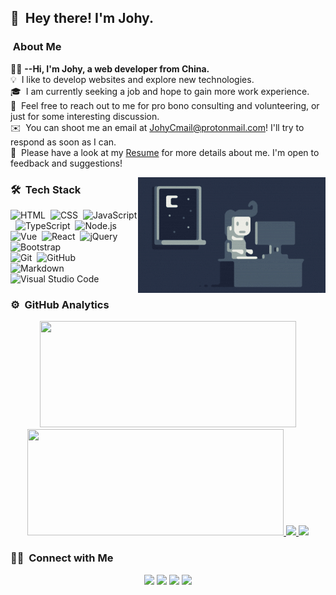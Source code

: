 ## 👋 &nbsp;Hey there! I'm Johy.

### &nbsp;About Me

👨‍💻&nbsp;**--Hi, I'm Johy, a web developer from China.**\
💡  &nbsp;I like to develop websites and explore new technologies.\
🎓 &nbsp;I am currently seeking a job and hope to gain more work experience.\
💬 &nbsp;Feel free to reach out to me for pro bono consulting and volunteering, or just for some interesting discussion.\
✉️ &nbsp;You can shoot me an email at [JohyCmail@protonmail.com](mailto:JohyCmail@protonmail.com)! I'll try to respond as soon as I can.\
📄 &nbsp;Please have a look at my [Resume](https://johy.cf/) for more details about me. I'm open to feedback and suggestions!

<img alt="Night Coding" src="./assets/Night-Coding.gif" align="right"/>

### 🛠 &nbsp;Tech Stack

![HTML](https://img.shields.io/badge/-HTML-333333?style=flat&logo=HTML5)&nbsp;
![CSS](https://img.shields.io/badge/-CSS-333333?style=flat&logo=CSS3&logoColor=1572B6)&nbsp;
![JavaScript](https://img.shields.io/badge/-JavaScript-333333?style=flat&logo=javascript)&nbsp;
![TypeScript](https://img.shields.io/badge/-TypeScript-333333?style=flat&logo=typescript&logoColor=blue)&nbsp;
![Node.js](https://img.shields.io/badge/-Node.js-333333?style=flat&logo=node.js)&nbsp;\
![Vue](https://img.shields.io/badge/-Vue-333333?style=flat&logo=Vue.js)&nbsp;
![React](https://img.shields.io/badge/-React-333333?style=flat&logo=react)&nbsp;
![jQuery](https://img.shields.io/badge/-jQuery-333333?style=flat&logo=jquery)&nbsp;
![Bootstrap](https://img.shields.io/badge/-Bootstrap-333333?style=flat&logo=bootstrap&logoColor=563D7C)\
![Git](https://img.shields.io/badge/-Git-333333?style=flat&logo=git)&nbsp;
![GitHub](https://img.shields.io/badge/-GitHub-333333?style=flat&logo=github)&nbsp;\
![Markdown](https://img.shields.io/badge/-Markdown-333333?style=flat&logo=markdown)
![Visual Studio Code](https://img.shields.io/badge/-Visual%20Studio%20Code-333333?style=flat&logo=visual-studio-code&logoColor=007ACC)&nbsp;

### ⚙️ &nbsp;GitHub Analytics

<p align="center">
    <a href="https://github.com/Johyc">
          <img width="410rem" height="170em" src="https://github-readme-stats.vercel.app/api?username=JohyC&show_icons=true&include_all_commits=true&theme=radical"/>
          <img width="410rem" height="170em" src="https://github-readme-stats-eight-theta.vercel.app/api/top-langs/?username=JohyC&layout=compact&langs_count=8&theme=radical&hide=shell"/>
    </a>
    <a href="https://github.com/JohyC/miao">
          <img width="410rem" src="https://github-readme-stats.vercel.app/api/pin/?username=JohyC&repo=miao&theme=radical" />
    </a>
    <a href="https://github.com/JohyC/Practise">
          <img width="410rem" src="https://github-readme-stats.vercel.app/api/pin/?username=JohyC&repo=Practise&theme=radical" />
    </a>
</p>

### 🤝🏻 &nbsp;Connect with Me

<p align="center">
<a href="mailto:JohyCmail@protonmail.com"><img src="https://img.shields.io/badge/-JohyCmail@protonmail.com-D14836?style=flat-square&logo=protonmail&logoColor=white"/></a>
<a href="https://instagram.com/johycai"><img src="https://img.shields.io/badge/-@johycai-E4405F?style=flat-square&logo=Instagram&logoColor=white"/></a>
<a href="https://facebook.com/ECMAJohy"><img src="https://img.shields.io/badge/-@ECMAJohy-1877F2?style=flat-square&logo=Facebook&logoColor=white"/></a>
<a href="https://twitter.com/ECMAjohy"><img src="https://img.shields.io/badge/-@ECMAJohy-1877F2?style=flat-square&logo=twitter&logoColor=white"/></a>
</p>

